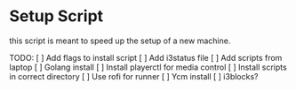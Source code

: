 # Setup Script
this script is meant to speed up the setup of a new machine.

TODO:
 [ ] Add flags to install script
 [ ] Add i3status file
 [ ] Add scripts from laptop
 [ ] Golang install
 [ ] Install playerctl for media control
 [ ] Install scripts in correct directory
 [ ] Use rofi for runner
 [ ] Ycm install
 [ ] i3blocks?
